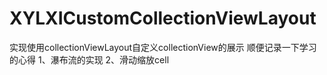 # XYLXICustomCollectionViewLayout
实现使用collectionViewLayout自定义collectionView的展示
顺便记录一下学习的心得
1、瀑布流的实现
2、滑动缩放cell
